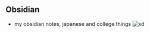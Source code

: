 
## Obsidian
- my obsidian notes, japanese and college things
![xd](obsidian://open?vault=obsidian&file=1625298688015.png)

